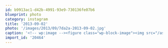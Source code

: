 ```yaml
---
id: b9913ac1-d42b-4991-93e9-730136fe07b6
blueprint: photo
category: instagram
title: '2013-09-02'
photo: '/images/2013/09/7da2a-2013-09-02.jpg'
caption: '<!-- wp:image --><figure class="wp-block-image"><img src="/assets/images/2013/09/7da2a-2013-09-02.jpg" /></figure><!-- /wp:image --><!-- wp:paragraph --><p>Blue Buck</p><!-- /wp:paragraph -->'
import_id: '20464'
---
```

